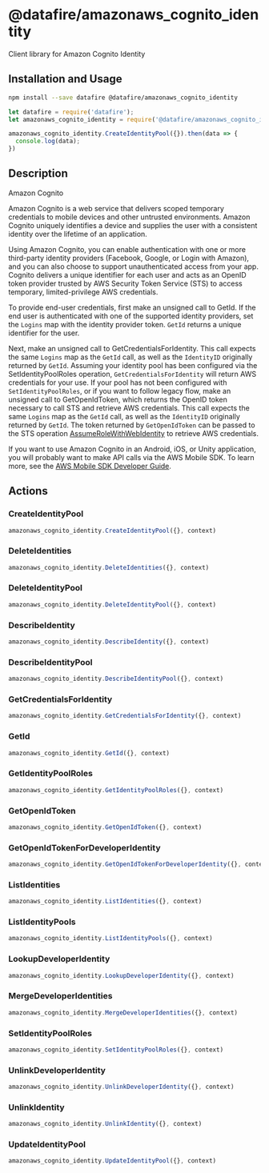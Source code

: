 # @datafire/amazonaws_cognito_identity

Client library for Amazon Cognito Identity

## Installation and Usage
```bash
npm install --save datafire @datafire/amazonaws_cognito_identity
```

```js
let datafire = require('datafire');
let amazonaws_cognito_identity = require('@datafire/amazonaws_cognito_identity').create();

amazonaws_cognito_identity.CreateIdentityPool({}).then(data => {
  console.log(data);
})
```

## Description
<fullname>Amazon Cognito</fullname> <p>Amazon Cognito is a web service that delivers scoped temporary credentials to mobile devices and other untrusted environments. Amazon Cognito uniquely identifies a device and supplies the user with a consistent identity over the lifetime of an application.</p> <p>Using Amazon Cognito, you can enable authentication with one or more third-party identity providers (Facebook, Google, or Login with Amazon), and you can also choose to support unauthenticated access from your app. Cognito delivers a unique identifier for each user and acts as an OpenID token provider trusted by AWS Security Token Service (STS) to access temporary, limited-privilege AWS credentials.</p> <p>To provide end-user credentials, first make an unsigned call to <a>GetId</a>. If the end user is authenticated with one of the supported identity providers, set the <code>Logins</code> map with the identity provider token. <code>GetId</code> returns a unique identifier for the user.</p> <p>Next, make an unsigned call to <a>GetCredentialsForIdentity</a>. This call expects the same <code>Logins</code> map as the <code>GetId</code> call, as well as the <code>IdentityID</code> originally returned by <code>GetId</code>. Assuming your identity pool has been configured via the <a>SetIdentityPoolRoles</a> operation, <code>GetCredentialsForIdentity</code> will return AWS credentials for your use. If your pool has not been configured with <code>SetIdentityPoolRoles</code>, or if you want to follow legacy flow, make an unsigned call to <a>GetOpenIdToken</a>, which returns the OpenID token necessary to call STS and retrieve AWS credentials. This call expects the same <code>Logins</code> map as the <code>GetId</code> call, as well as the <code>IdentityID</code> originally returned by <code>GetId</code>. The token returned by <code>GetOpenIdToken</code> can be passed to the STS operation <a href="http://docs.aws.amazon.com/STS/latest/APIReference/API_AssumeRoleWithWebIdentity.html">AssumeRoleWithWebIdentity</a> to retrieve AWS credentials.</p> <p>If you want to use Amazon Cognito in an Android, iOS, or Unity application, you will probably want to make API calls via the AWS Mobile SDK. To learn more, see the <a href="http://docs.aws.amazon.com/mobile/index.html">AWS Mobile SDK Developer Guide</a>.</p>

## Actions
### CreateIdentityPool



```js
amazonaws_cognito_identity.CreateIdentityPool({}, context)
```


### DeleteIdentities



```js
amazonaws_cognito_identity.DeleteIdentities({}, context)
```


### DeleteIdentityPool



```js
amazonaws_cognito_identity.DeleteIdentityPool({}, context)
```


### DescribeIdentity



```js
amazonaws_cognito_identity.DescribeIdentity({}, context)
```


### DescribeIdentityPool



```js
amazonaws_cognito_identity.DescribeIdentityPool({}, context)
```


### GetCredentialsForIdentity



```js
amazonaws_cognito_identity.GetCredentialsForIdentity({}, context)
```


### GetId



```js
amazonaws_cognito_identity.GetId({}, context)
```


### GetIdentityPoolRoles



```js
amazonaws_cognito_identity.GetIdentityPoolRoles({}, context)
```


### GetOpenIdToken



```js
amazonaws_cognito_identity.GetOpenIdToken({}, context)
```


### GetOpenIdTokenForDeveloperIdentity



```js
amazonaws_cognito_identity.GetOpenIdTokenForDeveloperIdentity({}, context)
```


### ListIdentities



```js
amazonaws_cognito_identity.ListIdentities({}, context)
```


### ListIdentityPools



```js
amazonaws_cognito_identity.ListIdentityPools({}, context)
```


### LookupDeveloperIdentity



```js
amazonaws_cognito_identity.LookupDeveloperIdentity({}, context)
```


### MergeDeveloperIdentities



```js
amazonaws_cognito_identity.MergeDeveloperIdentities({}, context)
```


### SetIdentityPoolRoles



```js
amazonaws_cognito_identity.SetIdentityPoolRoles({}, context)
```


### UnlinkDeveloperIdentity



```js
amazonaws_cognito_identity.UnlinkDeveloperIdentity({}, context)
```


### UnlinkIdentity



```js
amazonaws_cognito_identity.UnlinkIdentity({}, context)
```


### UpdateIdentityPool



```js
amazonaws_cognito_identity.UpdateIdentityPool({}, context)
```


